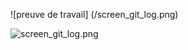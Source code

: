 ![preuve de travail] (/screen_git_log.png)

<img src="/theocop73/une-histoire-incroyable/blob/main/screen_git_log.png?raw=true" alt="screen_git_log.png">
